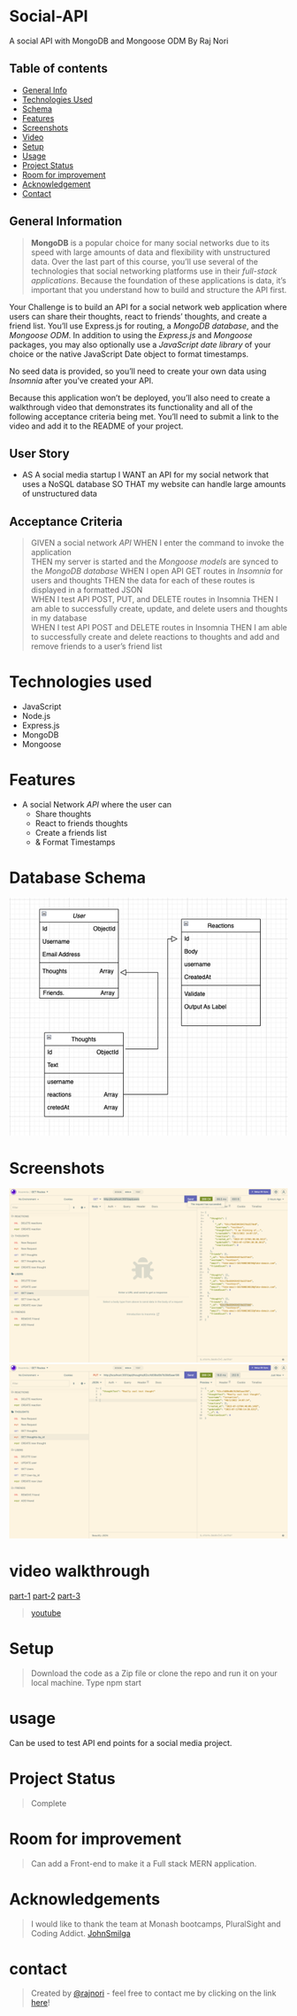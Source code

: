 # Social-API
A social API with MongoDB and Mongoose ODM
By Raj Nori

## Table of contents
* [General Info](#general-information)  
* [Technologies Used](#technologies-used)  
* [Schema](#schema)
* [Features](#features)  
* [Screenshots](#screenshots)  
* [Video](#video)  
* [Setup](#setup)  
* [Usage](#usage)  
* [Project Status](#project-status)  
* [Room for improvement](#room-for-improvement)  
* [Acknowledgement](#acknowledgement)  
* [Contact](#contact)  

## General Information   


> **MongoDB** is a popular choice for many social networks due to its speed with large amounts of data and flexibility with unstructured data. Over the last part of this course, you’ll use several of the technologies that social networking platforms use in their *full-stack applications*. Because the foundation of these applications is data, it’s important that you understand how to build and structure the API first.   

Your Challenge is to build an API for a social network web application where users can share their thoughts, react to friends’ thoughts, and create a friend list. You’ll use Express.js for routing, a *MongoDB database*, and the *Mongoose ODM*. In addition to using the *Express.js* and *Mongoose* packages, you may also optionally use a *JavaScript date library* of your choice or the native JavaScript Date object to format timestamps.   

No seed data is provided, so you’ll need to create your own data using *Insomnia* after you’ve created your API.  

Because this application won’t be deployed, you’ll also need to create a walkthrough video that demonstrates its functionality and all of the following acceptance criteria being met. You’ll need to submit a link to the video and add it to the README of your project.  


## User Story
- AS A social media startup I WANT an API for my social network that uses a NoSQL database SO THAT my website can handle large amounts of unstructured data  


## Acceptance Criteria
> GIVEN a social network *API*
WHEN I enter the command to invoke the application   
> THEN my server is started and the *Mongoose models* are synced to the *MongoDB database*
> WHEN I open API GET routes in *Insomnia* for users and thoughts
THEN the data for each of these routes is displayed in a formatted JSON   
> WHEN I test API POST, PUT, and DELETE routes in Insomnia
THEN I am able to successfully create, update, and delete users and thoughts in my database  
> WHEN I test API POST and DELETE routes in Insomnia
THEN I am able to successfully create and delete reactions to thoughts and add and remove friends to a user’s friend list

# Technologies used
- JavaScript 
- Node.js 
- Express.js
- MongoDB 
- Mongoose
 
# Features
- A social Network *API* where the user can 
   - Share thoughts
   - React to friends thoughts
   - Create a friends list
   - & Format Timestamps
# Database Schema

![Schema-design](./media/images/Schema.png)

# Screenshots
![Insomnia](./media/images/UserAPI-screenshot.png)
![Insomnia](./media/images/Thought-update.png)

# video walkthrough

[part-1](./media/video/Part1.mp4)
[part-2](./media/video/Part2.mp4)
[part-3](./media/video/Part3.mp4)

> [youtube](https://youtu.be/mZUmA2XWqYU)
# Setup

> Download the code as a Zip file or clone the repo and run it on your local machine. 
>Type npm start 

# usage
Can be used to test API end points for a social media project.

# Project Status

> Complete

# Room for improvement
> Can add a Front-end to make it a Full stack MERN application.
# Acknowledgements

> I would like to thank the team at Monash bootcamps, PluralSight and Coding Addict. [JohnSmilga](https://www.youtube.com/c/CodingAddict)

# contact
> Created by [@rajnori](https://rajnori.github.io/Portfolio-project/) - feel free to contact me by clicking on the link [here](https://rajnori.github.io/Portfolio-project/)!